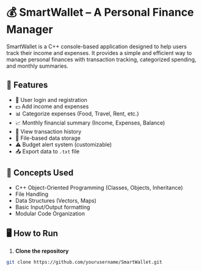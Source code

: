 # 💰 SmartWallet – A Personal Finance Manager

SmartWallet is a C++ console-based application designed to help users track their income and expenses. It provides a simple and efficient way to manage personal finances with transaction tracking, categorized spending, and monthly summaries.

## 🔧 Features

- 🔐 User login and registration
- 💵 Add income and expenses
- 📊 Categorize expenses (Food, Travel, Rent, etc.)
- 📈 Monthly financial summary (Income, Expenses, Balance)
- 🧾 View transaction history
- 💾 File-based data storage
- ⚠️ Budget alert system (customizable)
- 📤 Export data to `.txt` file

## 🧠 Concepts Used

- C++ Object-Oriented Programming (Classes, Objects, Inheritance)
- File Handling
- Data Structures (Vectors, Maps)
- Basic Input/Output formatting
- Modular Code Organization

## 🖥️ How to Run

1. **Clone the repository**  
```bash
git clone https://github.com/yourusername/SmartWallet.git

